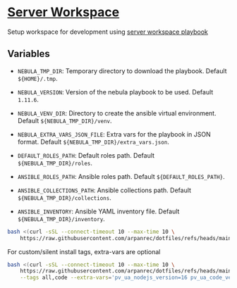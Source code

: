 # [Server Workspace](/.script.d/server-workspace.sh)

Setup workspace for development using [server workspace playbook](https://github.com/arpanrec/arpanrec.nebula/blob/main/playbooks/server_workspace.md)

## Variables

* `NEBULA_TMP_DIR`: Temporary directory to download the playbook. Default `${HOME}/.tmp`.
* `NEBULA_VERSION`: Version of the nebula playbook to be used. Default `1.11.6`.
* `NEBULA_VENV_DIR`: Directory to create the ansible virtual environment. Default `${NEBULA_TMP_DIR}/venv`.
* `NEBULA_EXTRA_VARS_JSON_FILE`: Extra vars for the playbook in JSON format. Default `${NEBULA_TMP_DIR}/extra_vars.json`.

* `DEFAULT_ROLES_PATH`: Default roles path. Default `${NEBULA_TMP_DIR}/roles`.
* `ANSIBLE_ROLES_PATH`: Ansible roles path. Default `${DEFAULT_ROLES_PATH}`.
* `ANSIBLE_COLLECTIONS_PATH`: Ansible collections path. Default `${NEBULA_TMP_DIR}/collections`.
* `ANSIBLE_INVENTORY`: Ansible YAML inventory file. Default `${NEBULA_TMP_DIR}/inventory`.

```bash
bash <(curl -sSL --connect-timeout 10 --max-time 10 \
    https://raw.githubusercontent.com/arpanrec/dotfiles/refs/heads/main/.script.d/server-workspace.sh)
```

For custom/silent install tags, extra-vars are optional

```bash
bash <(curl -sSL --connect-timeout 10 --max-time 10 \
    https://raw.githubusercontent.com/arpanrec/dotfiles/refs/heads/main/.script.d/server-workspace.sh) \
    --tags all,code --extra-vars='pv_ua_nodejs_version=16 pv_ua_code_version=1.64.2'
```
